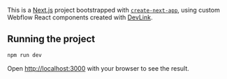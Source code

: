 This is a [Next.js](https://nextjs.org/) project bootstrapped with [`create-next-app`](https://github.com/vercel/next.js/tree/canary/packages/create-next-app), using custom Webflow React components created with [DevLink](https://webflow.com/devlink).

## Running the project

```bash
npm run dev
```

Open [http://localhost:3000](http://localhost:3000) with your browser to see the result.
